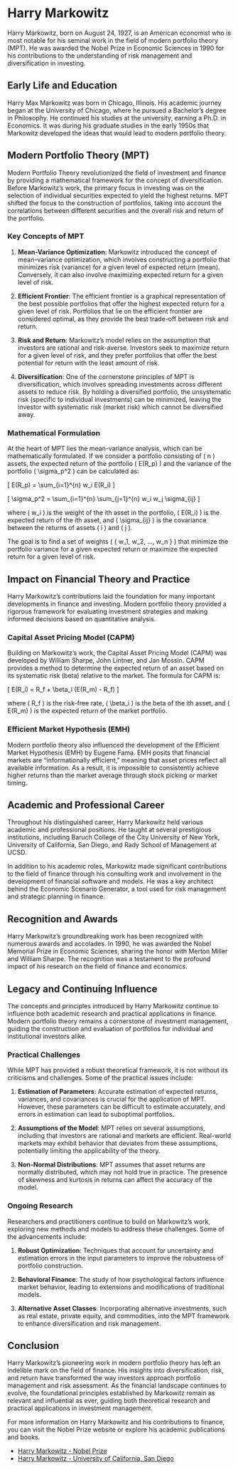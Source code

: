 # Harry Markowitz

Harry Markowitz, born on August 24, 1927, is an American economist who is most notable for his seminal work in the field of modern portfolio theory (MPT). He was awarded the Nobel Prize in Economic Sciences in 1990 for his contributions to the understanding of risk management and diversification in investing.

## Early Life and Education

Harry Max Markowitz was born in Chicago, Illinois. His academic journey began at the University of Chicago, where he pursued a Bachelor’s degree in Philosophy. He continued his studies at the university, earning a Ph.D. in Economics. It was during his graduate studies in the early 1950s that Markowitz developed the ideas that would lead to modern portfolio theory.

## Modern Portfolio Theory (MPT)

Modern Portfolio Theory revolutionized the field of investment and finance by providing a mathematical framework for the concept of diversification. Before Markowitz’s work, the primary focus in investing was on the selection of individual securities expected to yield the highest returns. MPT shifted the focus to the construction of portfolios, taking into account the correlations between different securities and the overall risk and return of the portfolio.

### Key Concepts of MPT

1. **Mean-Variance Optimization**:
   Markowitz introduced the concept of mean-variance optimization, which involves constructing a portfolio that minimizes risk (variance) for a given level of expected return (mean). Conversely, it can also involve maximizing expected return for a given level of risk. 

2. **Efficient Frontier**:
   The efficient frontier is a graphical representation of the best possible portfolios that offer the highest expected return for a given level of risk. Portfolios that lie on the efficient frontier are considered optimal, as they provide the best trade-off between risk and return.

3. **Risk and Return**:
   Markowitz’s model relies on the assumption that investors are rational and risk-averse. Investors seek to maximize return for a given level of risk, and they prefer portfolios that offer the best potential for return with the least amount of risk.

4. **Diversification**:
   One of the cornerstone principles of MPT is diversification, which involves spreading investments across different assets to reduce risk. By holding a diversified portfolio, the unsystematic risk (specific to individual investments) can be minimized, leaving the investor with systematic risk (market risk) which cannot be diversified away.

### Mathematical Formulation

At the heart of MPT lies the mean-variance analysis, which can be mathematically formulated. If we consider a portfolio consisting of \( n \) assets, the expected return of the portfolio \( E(R_p) \) and the variance of the portfolio \( \sigma_p^2 \) can be calculated as:

\[ E(R_p) = \sum_{i=1}^{n} w_i E(R_i) \]

\[ \sigma_p^2 = \sum_{i=1}^{n} \sum_{j=1}^{n} w_i w_j \sigma_{ij} \]

where \( w_i \) is the weight of the ith asset in the portfolio, \( E(R_i) \) is the expected return of the ith asset, and \( \sigma_{ij} \) is the covariance between the returns of assets \( i \) and \( j \).

The goal is to find a set of weights \( \{ w_1, w_2, ..., w_n \} \) that minimize the portfolio variance for a given expected return or maximize the expected return for a given level of risk.

## Impact on Financial Theory and Practice

Harry Markowitz’s contributions laid the foundation for many important developments in finance and investing. Modern portfolio theory provided a rigorous framework for evaluating investment strategies and making informed decisions based on quantitative analysis.

### Capital Asset Pricing Model (CAPM)

Building on Markowitz’s work, the Capital Asset Pricing Model (CAPM) was developed by William Sharpe, John Lintner, and Jan Mossin. CAPM provides a method to determine the expected return of an asset based on its systematic risk (beta) relative to the market. The formula for CAPM is:

\[ E(R_i) = R_f + \beta_i (E(R_m) - R_f) \]

where \( R_f \) is the risk-free rate, \( \beta_i \) is the beta of the ith asset, and \( E(R_m) \) is the expected return of the market portfolio.

### Efficient Market Hypothesis (EMH)

Modern portfolio theory also influenced the development of the Efficient Market Hypothesis (EMH) by Eugene Fama. EMH posits that financial markets are “informationally efficient,” meaning that asset prices reflect all available information. As a result, it is impossible to consistently achieve higher returns than the market average through stock picking or market timing.

## Academic and Professional Career

Throughout his distinguished career, Harry Markowitz held various academic and professional positions. He taught at several prestigious institutions, including Baruch College of the City University of New York, University of California, San Diego, and Rady School of Management at UCSD.

In addition to his academic roles, Markowitz made significant contributions to the field of finance through his consulting work and involvement in the development of financial software and models. He was a key architect behind the Economic Scenario Generator, a tool used for risk management and strategic planning in finance.

## Recognition and Awards

Harry Markowitz’s groundbreaking work has been recognized with numerous awards and accolades. In 1990, he was awarded the Nobel Memorial Prize in Economic Sciences, sharing the honor with Merton Miller and William Sharpe. The recognition was a testament to the profound impact of his research on the field of finance and economics.

## Legacy and Continuing Influence

The concepts and principles introduced by Harry Markowitz continue to influence both academic research and practical applications in finance. Modern portfolio theory remains a cornerstone of investment management, guiding the construction and evaluation of portfolios for individual and institutional investors alike.

### Practical Challenges

While MPT has provided a robust theoretical framework, it is not without its criticisms and challenges. Some of the practical issues include:

1. **Estimation of Parameters**: Accurate estimation of expected returns, variances, and covariances is crucial for the application of MPT. However, these parameters can be difficult to estimate accurately, and errors in estimation can lead to suboptimal portfolios.

2. **Assumptions of the Model**: MPT relies on several assumptions, including that investors are rational and markets are efficient. Real-world markets may exhibit behavior that deviates from these assumptions, potentially limiting the applicability of the theory.

3. **Non-Normal Distributions**: MPT assumes that asset returns are normally distributed, which may not hold true in practice. The presence of skewness and kurtosis in returns can affect the accuracy of the model.

### Ongoing Research

Researchers and practitioners continue to build on Markowitz’s work, exploring new methods and models to address these challenges. Some of the advancements include:

1. **Robust Optimization**: Techniques that account for uncertainty and estimation errors in the input parameters to improve the robustness of portfolio construction.

2. **Behavioral Finance**: The study of how psychological factors influence market behavior, leading to extensions and modifications of traditional models.

3. **Alternative Asset Classes**: Incorporating alternative investments, such as real estate, private equity, and commodities, into the MPT framework to enhance diversification and risk management.

## Conclusion

Harry Markowitz’s pioneering work in modern portfolio theory has left an indelible mark on the field of finance. His insights into diversification, risk, and return have transformed the way investors approach portfolio management and risk assessment. As the financial landscape continues to evolve, the foundational principles established by Markowitz remain as relevant and influential as ever, guiding both theoretical research and practical applications in investment management.

For more information on Harry Markowitz and his contributions to finance, you can visit the Nobel Prize website or explore his academic publications and books.

- [Harry Markowitz - Nobel Prize](https://www.nobelprize.org/prizes/economic-sciences/1990/markowitz/biographical/)
- [Harry Markowitz - University of California, San Diego](https://rady.ucsd.edu/people/faculty/markowitz.html)